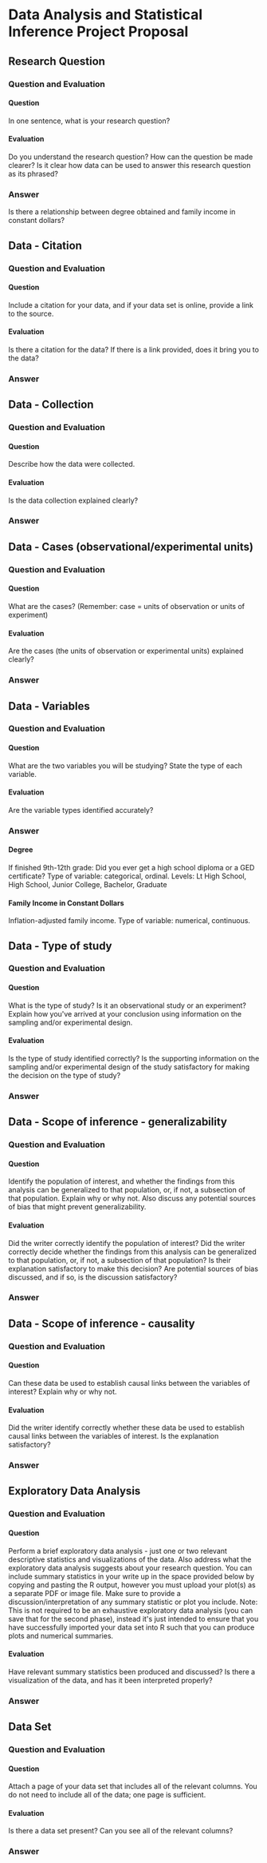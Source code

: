 Data Analysis and Statistical Inference Project Proposal
========================================================

Research Question
-----------------

### Question and Evaluation

#### Question
In one sentence, what is your research question?

#### Evaluation
Do you understand the research question? How can the question be made clearer? Is it clear how data can be used to answer this research question as its phrased?

### Answer
Is there a relationship between degree obtained and family income in constant dollars?

Data - Citation
---------------

### Question and Evaluation

#### Question
Include a citation for your data, and if your data set is online, provide a link to the source.

#### Evaluation
Is there a citation for the data? If there is a link provided, does it bring you to the data?

### Answer

Data - Collection
-----------------

### Question and Evaluation

#### Question
Describe how the data were collected.

#### Evaluation
Is the data collection explained clearly?

### Answer

Data - Cases (observational/experimental units)
-----------------------------------------------

### Question and Evaluation

#### Question
What are the cases? (Remember: case = units of observation or units of experiment)

#### Evaluation
Are the cases (the units of observation or experimental units) explained clearly?

### Answer

Data - Variables
----------------

### Question and Evaluation

#### Question
What are the two variables you will be studying? State the type of each variable.

#### Evaluation
Are the variable types identified accurately?

### Answer

#### Degree
If finished 9th-12th grade: Did you ever get a high school diploma or a GED certificate?
Type of variable: categorical, ordinal.
Levels: Lt High School, High School, Junior College, Bachelor, Graduate

#### Family Income in Constant Dollars
Inflation-adjusted family income.
Type of variable: numerical, continuous.

Data - Type of study
--------------------

### Question and Evaluation

#### Question
What is the type of study? Is it an observational study or an experiment?
Explain how you've arrived at your conclusion using information on the sampling and/or experimental design.

#### Evaluation
Is the type of study identified correctly? Is the supporting information on the sampling and/or experimental design of the study satisfactory for making the decision on the type of study?

### Answer

Data - Scope of inference - generalizability
--------------------------------------------

### Question and Evaluation

#### Question
Identify the population of interest, and whether the findings from this analysis can be generalized to that population, or, if not, a subsection of that population. Explain why or why not.
Also discuss any potential sources of bias that might prevent generalizability.

#### Evaluation
Did the writer correctly identify the population of interest? Did the writer correctly decide whether the findings from this analysis can be generalized to that population, or, if not, a subsection of that population? Is their explanation satisfactory to make this decision? Are potential sources of bias discussed, and if so, is the discussion satisfactory?

### Answer

Data - Scope of inference - causality
-------------------------------------

### Question and Evaluation

#### Question
Can these data be used to establish causal links between the variables of interest? Explain why or why not.

#### Evaluation
Did the writer identify correctly whether these data be used to establish causal links between the variables of interest. Is the explanation satisfactory?

### Answer

Exploratory Data Analysis
-------------------------

### Question and Evaluation

#### Question
Perform a brief exploratory data analysis - just one or two relevant descriptive statistics and visualizations of the data. Also address what the exploratory data analysis suggests about your research question.
You can include summary statistics in your write up in the space provided below by copying and pasting the R output, however you must upload your plot(s) as a separate PDF or image file. Make sure to provide a discussion/interpretation of any summary statistic or plot you include.
Note: This is not required to be an exhaustive exploratory data analysis (you can save that for the second phase), instead it's just intended to ensure that you have successfully imported your data set into R such that you can produce plots and numerical summaries.

#### Evaluation
Have relevant summary statistics been produced and discussed?
Is there a visualization of the data, and has it been interpreted properly?

### Answer

Data Set
--------

### Question and Evaluation

#### Question
Attach a page of your data set that includes all of the relevant columns. You do not need to include all of the data; one page is sufficient.

#### Evaluation
Is there a data set present?  Can you see all of the relevant columns?

### Answer
